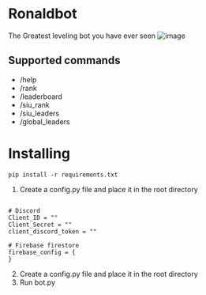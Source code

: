 # Ronaldbot

The Greatest leveling bot you have ever seen
![image](https://user-images.githubusercontent.com/94023052/236340770-e77d77fa-74eb-448e-bae1-84cd1c460e48.png)

## Supported commands
- /help 
- /rank
- /leaderboard
- /siu_rank
- /siu_leaders
- /global_leaders

# Installing
```
pip install -r requirements.txt
```

1. Create a config.py file and place it in the root directory 
```

# Discord
Client_ID = ""
Client_Secret = ""
client_discord_token = ""

# Firebase firestore
firebase_config = {
}

```
2. Create a config.py file and place it in the root directory
3. Run bot.py
